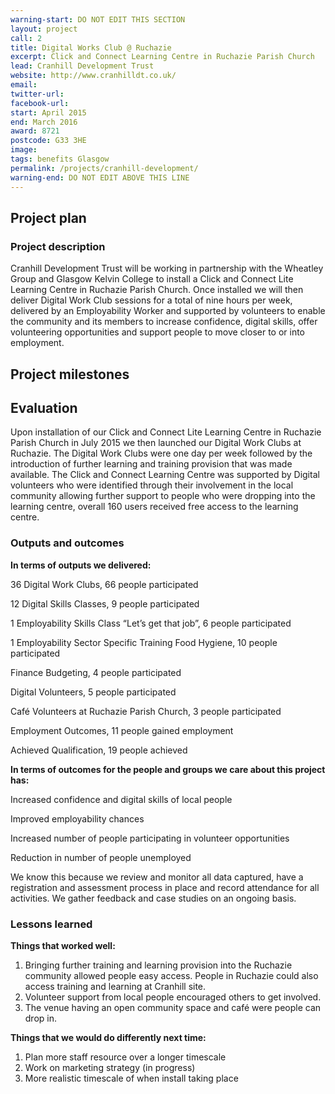 ```yaml
---
warning-start: DO NOT EDIT THIS SECTION
layout: project
call: 2
title: Digital Works Club @ Ruchazie
excerpt: Click and Connect Learning Centre in Ruchazie Parish Church
lead: Cranhill Development Trust
website: http://www.cranhilldt.co.uk/
email:
twitter-url:
facebook-url:
start: April 2015
end: March 2016
award: 8721
postcode: G33 3HE
image:
tags: benefits Glasgow
permalink: /projects/cranhill-development/
warning-end: DO NOT EDIT ABOVE THIS LINE
---
```


## Project plan

### Project description

Cranhill Development Trust will be working in partnership with the Wheatley Group and Glasgow Kelvin College to install a Click and Connect Lite Learning Centre in Ruchazie Parish Church. Once installed we will then deliver Digital Work Club sessions for a total of nine hours per week, delivered by an Employability Worker and supported by volunteers to enable the community and its members to increase confidence, digital skills, offer volunteering opportunities and support people to move closer to or into employment.



## Project milestones



## Evaluation

Upon installation of our Click and Connect Lite Learning Centre in Ruchazie Parish Church in July 2015 we then launched our Digital Work Clubs at Ruchazie. The Digital Work Clubs were one day per week followed by the introduction of further learning and training provision that was made available. The Click and Connect Learning Centre was supported by Digital volunteers who were identified through their involvement in the local community allowing further support to people who were dropping into the learning centre, overall 160 users received free access to the learning centre.

### Outputs and outcomes

**In terms of outputs we delivered:**

36 Digital Work Clubs, 66 people participated

12 Digital Skills Classes, 9 people participated

1 Employability Skills Class “Let’s get that job”, 6 people participated

1 Employability Sector Specific Training Food Hygiene, 10 people participated

Finance Budgeting, 4 people participated

Digital Volunteers, 5 people participated

Café Volunteers at Ruchazie Parish Church, 3 people participated

Employment Outcomes, 11 people gained employment

Achieved Qualification, 19 people achieved


**In terms of outcomes for the people and groups we care about this project has:**

Increased confidence and digital skills of local people

Improved employability chances

Increased number of people participating in volunteer opportunities

Reduction in number of people unemployed

We know this because we review and monitor all data captured, have a registration and assessment process in place and record attendance for all activities. We gather feedback and case studies on an ongoing basis.

### Lessons learned

**Things that worked well:**

1. Bringing further training and learning provision into the Ruchazie community allowed people easy access. People in Ruchazie could also access training and learning at Cranhill site.
2. Volunteer support from local people encouraged others to get involved.
3. The venue having an open community space and café were people can drop in.

**Things that we would do differently next time:**

1.	Plan more staff resource over a longer timescale
2.	Work on marketing strategy (in progress)
3.	More realistic timescale of when install taking place

